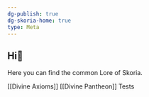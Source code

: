 ```yaml
---
dg-publish: true
dg-skoria-home: true
type: Meta
---
```


## Hi🌱

Here you can find the common Lore of Skoria.

[[Divine Axioms]]
[[Divine Pantheon]]
Tests

